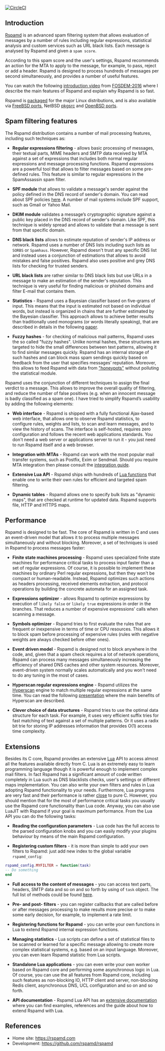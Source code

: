 [![CircleCI](https://circleci.com/gh/rspamd/rspamd/tree/master.svg?style=svg)](https://circleci.com/gh/rspamd/rspamd/tree/master)

## Introduction

[Rspamd](https://rspamd.com) is an advanced spam filtering system that allows evaluation of messages by a number of
rules including regular expressions, statistical analysis and custom services
such as URL black lists. Each message is analysed by Rspamd and given a `spam score`.

According to this spam score and the user's settings, Rspamd recommends an action for
the MTA to apply to the message, for example, to pass, reject or add a header.
Rspamd is designed to process hundreds of messages per second simultaneously, and provides a number of
useful features.

You can watch the following [introduction video](https://www.youtube.com/watch?v=_fl9i-az_Q0) from [FOSDEM-2016](http://fosdem.org) where I describe the main features of Rspamd and explain why Rspamd is so fast.

Rspamd is [packaged](https://rspamd.com/downloads.html) for the major Linux distributions, and is also available via [FreeBSD ports](https://freshports.org/mail/rspamd), NetBSD [pkgsrc](https://pkgsrc.org) and [OpenBSD ports](http://openports.se/mail/rspamd).

## Spam filtering features

The Rspamd distribution contains a number of mail processing features, including such techniques as:

* **Regular expressions filtering** - allows basic processing of messages, their textual parts, MIME headers and
SMTP data received by MTA against a set of expressions that includes both normal regular expressions and
message processing functions. Rspamd expressions are a powerful tool that allows to filter messages based on
some pre-defined rules. This feature is similar to regular expressions in the SpamAssassin spam filter.


* **SPF module** that allows to validate a message's sender against the policy defined in the DNS record of sender's domain. You can read
about SPF policies [here](http://www.openspf.org/). A number of mail systems include SPF support, such as Gmail or Yahoo Mail.


* **DKIM module** validates a message’s cryptographic signature against a public key placed in the DNS record of sender's domain. Like SPF,
this technique is widely spread and allows to validate that a message is sent from that specific domain.


* **DNS black lists** allows to estimate reputation of sender's IP address or network. Rspamd uses a number of DNS lists including such lists as
`SORBS` or `Spamhaus`. However, Rspamd doesn't trust any specific DNS list and instead uses a conjunction of estimations that allows to
avoid mistakes and false positives. Rspamd also uses positive and grey DNS lists for checking for trusted senders.


* **URL black lists** are rather similar to DNS black lists but use URLs in a message to make an estimation of the sender's reputation.
This technique is very useful for finding malicious or phished domains and filter E-mail that contains them.


* **Statistics** - Rspamd uses a Bayesian classifier based on five-grams of input. This means that the input is estimated not based on individual
words, but instead is organized in chains that are further estimated by the Bayesian classifier. This approach allows to achieve better results than
traditionally used monograms (or words literally speaking), that are described in details in the following [paper](http://osbf-lua.luaforge.net/papers/osbf-eddc.pdf).


* **Fuzzy hashes** - for checking of malicious mail patterns, Rspamd uses the so called "fuzzy hashes". Unlike normal hashes, these structures are targeted to hide
the small differences between text patterns, allowing it to find similar messages quickly. Rspamd has an internal storage of such hashes and can block mass spam sendings
quickly based on feedback from the user that specifies messages’ reputation. Moreover, this allows to feed Rspamd with data from ["honeypots"](http://en.wikipedia.org/wiki/Honeypot_(computing)#Spam_versions)
without polluting the statistical module.

Rspamd uses the conjunction of different techniques to assign the final verdict to a message. This allows to improve the overall quality of filtering, and reduce the number of
false positives (e.g. when an innocent message is badly classified as a spam one). I have tried to simplify Rspamd’s usability by adding the following elements:

* **Web interface** - Rspamd is shipped with a fully functional Ajax-based web interface, that allows one to observe Rspamd statistics, to configure rules, weights and lists, to scan
and learn messages, and to view the history of scans. The interface is self-hosted, requires zero configuration and follows the recent web applications standards. You don't need a
web server or applications server to run it - you just need to run Rspamd itself and a web browser.

* **Integration with MTAs** - Rspamd can work with the most popular mail transfer systems, such as Postfix, Exim or Sendmail. Should you require MTA integration then please consult the [integration guide](https://rspamd.com/doc/integration.html).

* **Extensive Lua API** - Rspamd ships with hundreds of [Lua functions](https://rspamd.com/doc/lua) that enable one to write their own rules for efficient and targeted spam filtering.

* **Dynamic tables** - Rspamd allows one to specify bulk lists as "dynamic maps", that are checked at runtime for updated data. Rspamd supports file, HTTP and HTTPS maps.

## Performance

Rspamd is designed to be fast. The core of Rspamd is written in C and uses an event-driven model that allows it to process multiple messages simultaneously and without blocking.
Moreover, a set of techniques is used in Rspamd to process messages faster:

* **Finite state machines processing** - Rspamd uses specialized finite state machines for performance critical tasks to process input faster than a set of regular expressions.
Of course, it is possible to implement these machines by ordinary Perl regular expressions, but then they won't be compact or human-readable. Instead, Rspamd optimizes
such actions as headers processing, received elements extraction, and protocol operations by building the concrete automata for an assigned task.

* **Expressions optimizer** - allows Rspamd to optimize expressions by execution of `likely false` or `likely true` expressions in order in the branches. That reduces a number of
expensive expressions' calls when scanning a message.

* **Symbols optimizer** - Rspamd tries to first evaluate the rules that are frequent or inexpensive in terms of time or CPU resources. This allows it to block spam before processing of
expensive rules (rules with negative weights are always checked before other ones).

* **Event driven model** - Rspamd is designed not to block anywhere in the code, and, given that a spam check requires a lot of network operations, Rspamd can process many messages
simultaneously increasing the efficiency of shared DNS caches and other system resources. Moreover, event-driven system normally scales automatically and you won't need to do any
tuning in the most of cases.

* **Hyperscan regular expressions engine** - Rspamd utilizes the [Hyperscan](https://01.org/hyperscan) engine to match multiple regular expressions at the same time. You can read the following [presentation](https://highsecure.ru/rspamd-hyperscan.pdf) where the main benefits of Hyperscan are described.

* **Clever choice of data structures** - Rspamd tries to use the optimal data structure for each task. For example, it uses very efficient suffix tries for fast matching of text
against a set of multiple patterns. Or it uses a radix bit trie for storing IP addresses information that provides O(1) access time complexity.

## Extensions

Besides its C core, Rspamd provides an extensive [Lua](http://lua.org) API to access almost all the features available directly from C. Lua is an extremely easy
to learn programming language though it is powerful enough to implement complex mail filters. In fact Rspamd has a significant amount of code written completely in Lua such as
DNS blacklists checks, user's settings or different maps implementation. You can also write your own filters and rules in Lua adopting Rspamd functionality to your needs.
Furthermore, Lua programs are very fast and their performance is rather [close](http://attractivechaos.github.io/plb/) to pure C. However, you should mention that for the most
of performance critical tasks you usually use the Rspamd core functionality than Lua code. Anyway, you can also use LuaJIT with Rspamd if your goal is maximum performance.
From the Lua API you can do the following tasks:

* **Reading the configuration parameters** - Lua code has the full access to the parsed configuration knobs and you can easily modify your plugins behaviour by means of the main
Rspamd configuration.

* **Registering custom filters** - it is more than simple to add your own filters to Rspamd: just add new index to the global variable `rspamd_config`:

~~~lua
rspamd_config.MYFILTER = function(task)
-- Do something
end
~~~

* **Full access to the content of messages** - you can access text parts, headers, SMTP data and so on and so forth by using of `task` object. The full list of methods could be found
[here](https://rspamd.com/doc/lua/task.html).


* **Pre- and post- filters** - you can register callbacks that are called before or after messages processing to make results more precise or to make some early decision,
for example, to implement a rate limit.

* **Registering functions for Rspamd** - you can write your own functions in Lua to extend Rspamd internal expression functions.

* **Managing statistics** - Lua scripts can define a set of statistical files to be scanned or learned for a specific message allowing to create more complex
statistical systems, e.g. based on an input language. Moreover, you can even learn Rspamd statistic from Lua scripts.

* **Standalone Lua applications** - you can even write your own worker based on Rspamd core and performing some asynchronous logic in Lua. Of course, you can use the
all features from Rspamd core, including such features as non-blocking IO, HTTP client and server, non-blocking Redis client, asynchronous DNS, UCL configuration and so on
and so forth.

* **API documentation** - Rspamd Lua API has an [extensive documentation](https://rspamd.com/doc/lua) where you can find examples, references and the guide about how to extend
Rspamd with Lua.


## References

* Home site: <https://rspamd.com>
* Development: <https://github.com/rspamd/rspamd>
